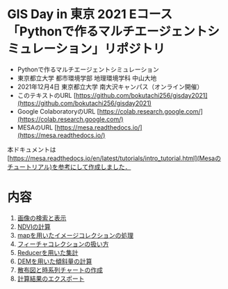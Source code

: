 # GIS Day in 東京 2021 Eコース「Pythonで作るマルチエージェントシミュレーション」リポジトリ

* Pythonで作るマルチエージェントシミュレーション
* 東京都立大学 都市環境学部 地理環境学科 中山大地
* 2021年12月4日 東京都立大学 南大沢キャンパス（オンライン開催）
* このテキストのURL [https://github.com/bokutachi256/gisday2021](https://github.com/bokutachi256/gisday2021)
* Google ColaboratoryのURL [https://colab.research.google.com/](https://colab.research.google.com/)
* MESAのURL [https://mesa.readthedocs.io/](https://mesa.readthedocs.io/)

本ドキュメントは[https://mesa.readthedocs.io/en/latest/tutorials/intro_tutorial.html](Mesaのチュートリアル)を参考にして作成しました．

# 内容
1. [画像の検索と表示](https://github.com/bokutachi256/gisday2020/blob/main/01%20%E8%A1%9B%E6%98%9F%E7%94%BB%E5%83%8F%E3%81%AE%E6%A4%9C%E7%B4%A2%E3%81%A8%E8%A1%A8%E7%A4%BA.md)
2. [NDVIの計算](https://github.com/bokutachi256/gisday2020/blob/main/02%20NDVI%E3%81%AE%E8%A8%88%E7%AE%97.md)
3. [mapを用いたイメージコレクションの処理](https://github.com/bokutachi256/gisday2020/blob/main/03%20map%E3%82%92%E7%94%A8%E3%81%84%E3%81%9F%E3%82%A4%E3%83%A1%E3%83%BC%E3%82%B8%E3%82%B3%E3%83%AC%E3%82%AF%E3%82%B7%E3%83%A7%E3%83%B3%E3%81%AE%E5%87%A6%E7%90%86.md)
4. [フィーチャコレクションの扱い方](https://github.com/bokutachi256/gisday2020/blob/main/04%20%E3%83%95%E3%82%A3%E3%83%BC%E3%83%81%E3%83%A3%E3%82%B3%E3%83%AC%E3%82%AF%E3%82%B7%E3%83%A7%E3%83%B3%E3%81%AE%E6%89%B1%E3%81%84%E6%96%B9.md)
5. [Reducerを用いた集計](https://github.com/bokutachi256/gisday2020/blob/main/05%20Reducer%E3%82%92%E7%94%A8%E3%81%84%E3%81%9F%E9%9B%86%E8%A8%88.md)
6. [DEMを用いた傾斜量の計算](https://github.com/bokutachi256/gisday2020/blob/main/06%20DEM%E3%82%92%E7%94%A8%E3%81%84%E3%81%9F%E5%82%BE%E6%96%9C%E9%87%8F%E3%81%AE%E8%A8%88%E7%AE%97.md)
7. [散布図と時系列チャートの作成](https://github.com/bokutachi256/gisday2020/blob/main/07%20%E6%95%A3%E5%B8%83%E5%9B%B3%E3%81%A8%E6%99%82%E7%B3%BB%E5%88%97%E3%82%B0%E3%83%A9%E3%83%95%E3%81%AE%E4%BD%9C%E6%88%90.md)
8. [計算結果のエクスポート](https://github.com/bokutachi256/gisday2020/blob/main/08%20%E8%A8%88%E7%AE%97%E7%B5%90%E6%9E%9C%E3%81%AE%E3%82%A8%E3%82%AF%E3%82%B9%E3%83%9D%E3%83%BC%E3%83%88.md)

